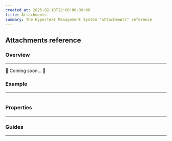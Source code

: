 ```yaml
---
created_at: 2025-02-10T12:00:00-08:00
title: Attachments
summary: The HyperText Management System "attachments" reference
---
```


## Attachments reference

<auto-toc selectors='h3,h4,h5,h6,dl dt'></auto-toc>

### Overview
------------

🚧 Coming soon... 🚧

### Example
-----------

```
```

### Properties
--------------

### Guides
----------


<!-- Links -->
